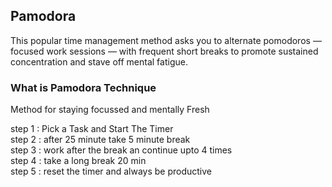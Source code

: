 ## Pamodora

This popular time management method asks you to alternate pomodoros — focused work sessions — with frequent short breaks to promote sustained concentration and stave off mental fatigue.

### What is Pamodora Technique
Method for staying focussed and mentally Fresh

step 1 : Pick a Task and Start The Timer</br>
step 2 : after 25 minute take 5 minute break</br>
step 3 : work after the break an continue upto 4 times</br>
step 4 : take a long break 20 min </br>
step 5 : reset the timer and always be productive</br>
